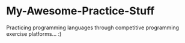 # My-Awesome-Practice-Stuff
Practicing programming languages through competitive programming exercise platforms... :)
